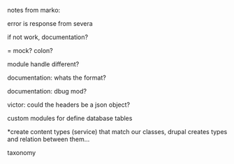 notes from marko:

error is response from severa

if not work, documentation?

= mock? colon?

module handle different?

documentation: whats the format?

documentation: dbug mod?

victor: could the headers be a json object?

custom modules for define database tables

\*create content types (service) that match our classes, drupal creates types and relation between them...

taxonomy

